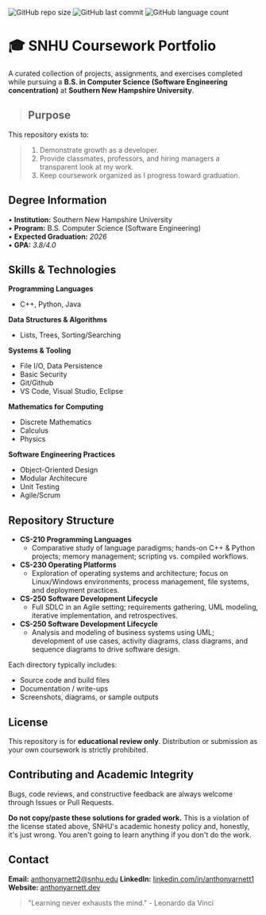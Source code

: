 ![GitHub repo size](https://img.shields.io/github/repo-size/anthonyarnett/snhu)
![GitHub last commit](https://img.shields.io/github/last-commit/anthonyarnett/snhu)
![GitHub language count](https://img.shields.io/github/languages/count/anthonyarnett/snhu)

# 🎓 SNHU Coursework Portfolio

A curated collection of projects, assignments, and exercises completed while pursuing a **B.S. in Computer Science (Software Engineering concentration)** at **Southern New Hampshire University**.

> ## Purpose

This repository exists to:

> 1. Demonstrate growth as a developer.
> 2. Provide classmates, professors, and hiring managers a transparent look at my work.
> 3. Keep coursework organized as I progress toward graduation.

## Degree Information

• **Institution:** Southern New Hampshire University  
• **Program:** B.S. Computer Science (Software Engineering)  
• **Expected Graduation:** _2026_  
• **GPA:** _3.8/4.0_

## Skills & Technologies

**Programming Languages**

- C++, Python, Java

**Data Structures & Algorithms**

- Lists, Trees, Sorting/Searching

**Systems & Tooling**

- File I/O, Data Persistence
- Basic Security
- Git/Github
- VS Code, Visual Studio, Eclipse

**Mathematics for Computing**

- Discrete Mathematics
- Calculus
- Physics

**Software Engineering Practices**

- Object-Oriented Design
- Modular Architecure
- Unit Testing
- Agile/Scrum

## Repository Structure

- **CS-210 Programming Languages**
  - Comparative study of language paradigms; hands-on C++ & Python projects; memory management; scripting vs. compiled workflows.
- **CS-230 Operating Platforms**
  - Exploration of operating systems and architecture; focus on Linux/Windows environments, process management, file systems, and deployment practices.
- **CS-250 Software Development Lifecycle**
  - Full SDLC in an Agile setting; requirements gathering, UML modeling, iterative implementation, and retrospectives.
- **CS-250 Software Development Lifecycle**
  - Analysis and modeling of business systems using UML; development of use cases, activity diagrams, class diagrams, and sequence diagrams to drive software design.

Each directory typically includes:

- Source code and build files
- Documentation / write-ups
- Screenshots, diagrams, or sample outputs

## License

This repository is for **educational review only**.
Distribution or submission as your own coursework is strictly prohibited.

## Contributing and Academic Integrity

Bugs, code reviews, and constructive feedback are always welcome through Issues or Pull Requests.

**Do not copy/paste these solutions for graded work.**
This is a violation of the license stated above, SNHU's academic honesty policy and, honestly, it's just wrong. You aren't going to learn anything if you don't do the work.

## Contact

**Email:** anthonyarnett2@snhu.edu
**LinkedIn:** [linkedin.com/in/anthonyarnett1](https://www.linkedin.com/in/anthonyarnett1)
**Website:** [anthonyarnett.dev](https://anthonyarnett.dev)

> "Learning never exhausts the mind." - Leonardo da Vinci
